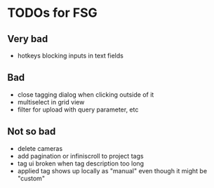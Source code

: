 # TODOs for FSG

## Very bad

- hotkeys blocking inputs in text fields

## Bad

- close tagging dialog when clicking outside of it
- multiselect in grid view
- filter for upload with query parameter, etc

## Not so bad

- delete cameras
- add pagination or infiniscroll to project tags
- tag ui broken when tag description too long
- applied tag shows up locally as "manual" even though it might be "custom"
